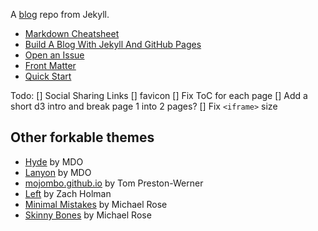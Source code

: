 A [blog](https://denjn5.github.io/) repo from Jekyll.
* [Markdown Cheatsheet](http://www.jekyllnow.com/Markdown-Style-Guide/)
* [Build A Blog With Jekyll And GitHub Pages](http://www.smashingmagazine.com/2014/08/01/build-blog-jekyll-github-pages/)
* [Open an Issue](https://github.com/barryclark/jekyll-now/issues/new)
* [Front Matter](http://jekyllrb.com/docs/frontmatter/)
* [Quick Start](https://github.com/barryclark/jekyll-now#quick-start)

Todo:
[] Social Sharing Links
[] favicon
[] Fix ToC for each page
[] Add a short d3 intro and break page 1 into 2 pages?
[] Fix `<iframe>` size


## Other forkable themes

- [Hyde](https://github.com/poole/hyde) by MDO
- [Lanyon](https://github.com/poole/lanyon) by MDO
- [mojombo.github.io](https://github.com/mojombo/mojombo.github.io) by Tom Preston-Werner
- [Left](https://github.com/holman/left) by Zach Holman
- [Minimal Mistakes](https://github.com/mmistakes/minimal-mistakes) by Michael Rose
- [Skinny Bones](https://github.com/mmistakes/skinny-bones-jekyll) by Michael Rose
